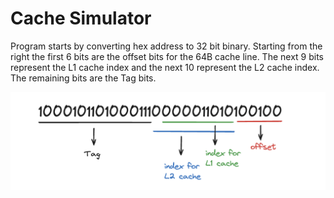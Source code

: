 # Cache Simulator

Program starts by converting hex address to 32 bit binary. Starting from the right the first 6 bits are the offset bits for the 64B cache line. The next 9 bits represent the L1 cache index and the next 10 represent the L2 cache index. The remaining bits are the Tag bits.

![Image Alt Text](bits.png)